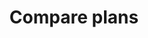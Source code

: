 ---
title: "Compare plans"

plans:
  - plan_name: "Coach"
    description: "The COACH uses the PRO ATHLETE app to warm-up their athletes properly, with specific exercises recommended by research, every practice and game."
    price: "$129.88"
    monthly_price: "$10.82"
    features:
      - "More than 50 warm-ups"
      - "More than 30 prehab and strength programs that the coach can perform with their athletes"
      - "Practice plan canvas"
  - plan_name: "Athlete"
    description: "The ATHLETE trains regularly with the PRO ATHLETE app, according to their individual needs. They want to improve their performance, strength and power but also take care of their body and avoid injury."
    price: "$129.88"
    monthly_price: "$10.82"
    features:
      - "11-month strength training program (7 months in-season, 4 months off-season and 1 month of rest and recovery)"
      - "A variety of bodyweight training programs that require little to no material"
      - "Mobility programs for optimal recovery"
      - "A variety of warm-ups"
  - plan_name: "Group subscriptions"
    description: "The most beneficial and recommended. In the case of multiple subscription purchases, the price per person reduces."
    price: "$79.88"
    monthly_price: "$6.65"
    features:
      - "1 subscription per coach, for each team in your program"
      - "1 subscription per athlete needing a strength and prevention program"
      - "For athletes aged 10 and older"
    cta_text: "CONTACT US FOR GROUP PRICING"
    cta_link: "ContactUs.html"

free_trial:
  header: "Try the PRO ATHLETE app free for 14 days"
  app_store_link: "https://apps.apple.com/"
  google_play_link: "https://play.google.com/store"
  subscribe_text: "SUBSCRIBE NOW"
  subscribe_link: "#"
---